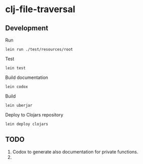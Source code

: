 # clj-file-traversal

## Development

Run

```shell
lein run ./test/resources/root
```

Test

```shell
lein test
```

Build documentation

```shell
lein codox
```

Build

```shell
lein uberjar
```

Deploy to Clojars repository

```shell
lein deploy clojars
```

## TODO

1. Codox to generate also documentation for private functions.
2. 
